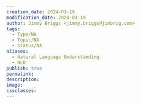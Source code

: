 ```yaml
---
creation_date: 2024-03-19
modification_date: 2024-03-19
author: Jimmy Briggs <jimmy.briggs@jimbrig.com>
tags:
  - Type/NA
  - Topic/NA
  - Status/NA
aliases:
  - Natural Language Understanding
  - NLU
publish: true
permalink:
description:
image:
cssclasses:
---
```

